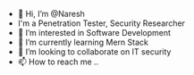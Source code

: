- 👋 Hi, I’m @Naresh
- I'm a Penetration Tester, Security Researcher
- 👀 I’m interested in Software Development
- 🌱 I’m currently learning Mern Stack
- 💞️ I’m looking to collaborate on IT security
- 📫 How to reach me ..

<!---
nareshbc5555/nareshbc5555 is a ✨ special ✨ repository because its `README.md` (this file) appears on your GitHub profile.
You can click the Preview link to take a look at your changes.
--->
